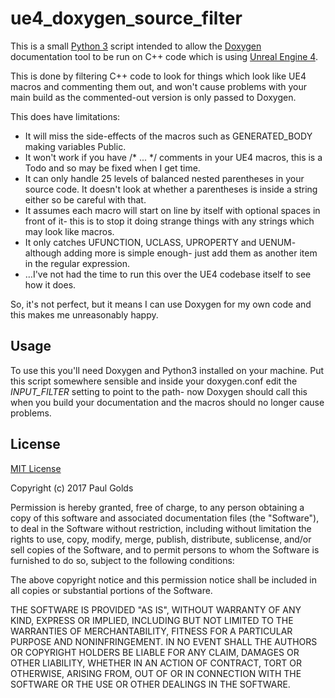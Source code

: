 # ue4_doxygen_source_filter

This is a small [Python 3](https://www.python.org/) script intended to allow the [Doxygen](http://www.stack.nl/~dimitri/doxygen/) documentation tool to be run on C++ code which is using [Unreal Engine 4](https://www.unrealengine.com/what-is-unreal-engine-4).

This is done by filtering C++ code to look for things which look like UE4 macros and commenting them out, and won't cause problems with your main build as the commented-out version is only passed to Doxygen.

This does have limitations:
* It will miss the side-effects of the macros such as GENERATED_BODY making variables Public.
* It won't work if you have /\* ... \*/ comments in your UE4 macros, this is a Todo and so may be fixed when I get time.
* It can only handle 25 levels of balanced nested parentheses in your source code.  It doesn't look at whether a parentheses is inside a string either so be careful with that.
* It assumes each macro will start on line by itself with optional spaces in front of it- this is to stop it doing strange things with any strings which may look like macros.
* It only catches UFUNCTION, UCLASS, UPROPERTY and UENUM- although adding more is simple enough- just add them as another item in the regular expression.
* &hellip;I've not had the time to run this over the UE4 codebase itself to see how it does.

So, it's not perfect, but it means I can use Doxygen for my own code and this makes me unreasonably happy.

## Usage
To use this you'll need Doxygen and Python3 installed on your machine.  Put this script somewhere sensible and inside your doxygen.conf edit the *INPUT_FILTER* setting to point to the path- now Doxygen should call this when you build your documentation and the macros should no longer cause problems.

## License
[MIT License](https://en.wikipedia.org/wiki/MIT_License)

Copyright (c) 2017 Paul Golds

Permission is hereby granted, free of charge, to any person obtaining a copy
of this software and associated documentation files (the "Software"), to deal
in the Software without restriction, including without limitation the rights
to use, copy, modify, merge, publish, distribute, sublicense, and/or sell
copies of the Software, and to permit persons to whom the Software is
furnished to do so, subject to the following conditions:

The above copyright notice and this permission notice shall be included in all
copies or substantial portions of the Software.

THE SOFTWARE IS PROVIDED "AS IS", WITHOUT WARRANTY OF ANY KIND, EXPRESS OR
IMPLIED, INCLUDING BUT NOT LIMITED TO THE WARRANTIES OF MERCHANTABILITY,
FITNESS FOR A PARTICULAR PURPOSE AND NONINFRINGEMENT. IN NO EVENT SHALL THE
AUTHORS OR COPYRIGHT HOLDERS BE LIABLE FOR ANY CLAIM, DAMAGES OR OTHER
LIABILITY, WHETHER IN AN ACTION OF CONTRACT, TORT OR OTHERWISE, ARISING FROM,
OUT OF OR IN CONNECTION WITH THE SOFTWARE OR THE USE OR OTHER DEALINGS IN THE
SOFTWARE.
